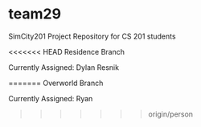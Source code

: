 team29
======

SimCity201 Project Repository for CS 201 students

<<<<<<< HEAD
Residence Branch

Currently Assigned: Dylan Resnik

=======
Overworld Branch

Currently Assigned: Ryan
>>>>>>> origin/person
